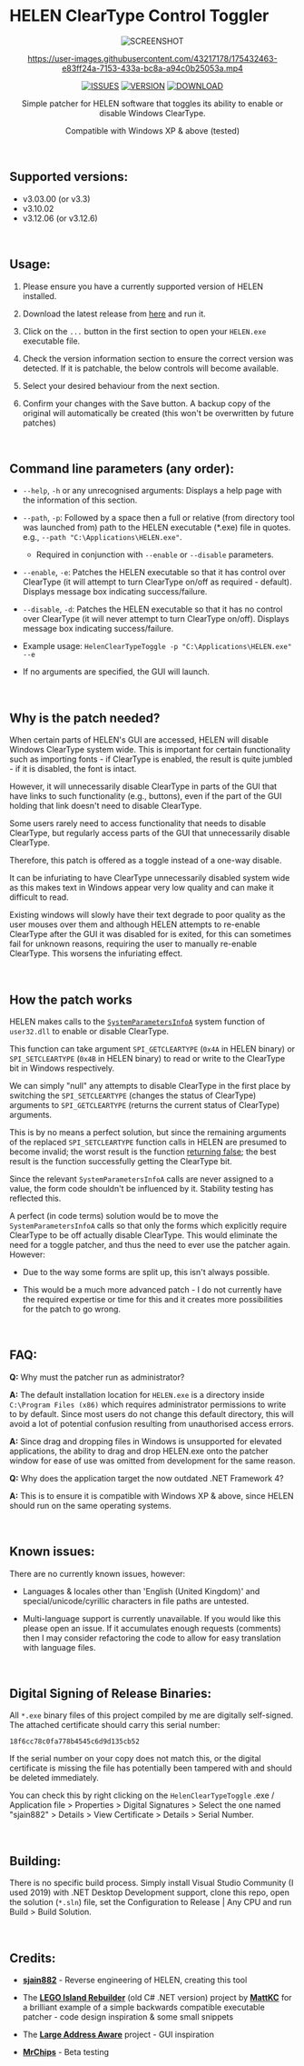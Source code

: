 # HELEN ClearType Control Toggler

<div align="center">

![SCREENSHOT](https://github.com/sjain882/HELEN-ClearType-Toggle/blob/main/.github/Preview.gif?raw=true)

https://user-images.githubusercontent.com/43217178/175432463-e83ff24a-7153-433a-bc8a-a94c0b25053a.mp4

[![ISSUES](https://img.shields.io/github/issues/sjain882/HELEN-ClearType-Toggle?color=FF6D00&style=flat)](https://github.com/sjain882/HELEN-ClearType-Toggle/issues)
[![VERSION](https://img.shields.io/github/v/release/sjain882/HELEN-ClearType-Toggle?color=FF6D00&style=flat&label=version)](https://github.com/sjain882/HELEN-ClearType-Toggle/releases/latest)
[![DOWNLOAD](https://img.shields.io/badge/-Download-%232E7D32?style=flat)](https://github.com/sjain882/HELEN-ClearType-Toggle/releases/latest/download/HelenClearTypeToggle.exe)

Simple patcher for HELEN software that toggles its ability to enable or disable Windows ClearType.

Compatible with Windows XP & above (tested)
</div>

‎
## Supported versions:

- v3.03.00 (or v3.3)
- v3.10.02
- v3.12.06 (or v3.12.6)

‎
## Usage:

1. Please ensure you have a currently supported version of HELEN installed.

2. Download the latest release from [here](https://github.com/sjain882/HELEN-ClearType-Toggle/releases/latest/download/HelenClearTypeToggle.exe) and run it.

3. Click on the `...` button in the first section to open your `HELEN.exe` executable file.

4. Check the version information section to ensure the correct version was detected. If it is patchable, the below controls will become available.

5. Select your desired behaviour from the next section.

6. Confirm your changes with the Save button. A backup copy of the original will automatically be created (this won't be overwritten by future patches)

‎
## Command line parameters (any order):

- `--help`, `-h` or any unrecognised arguments: Displays a help page with the information of this section.

- `--path`, `-p`: Followed by a space then a full or relative (from directory tool was launched from) path to the HELEN executable (*.exe) file in quotes. e.g., `--path "C:\Applications\HELEN.exe"`.
    - Required in conjunction with `--enable` or `--disable` parameters.

- `--enable`, `-e`: Patches the HELEN executable so that it has control over ClearType (it will attempt to turn ClearType on/off as required - default). Displays message box indicating success/failure.

- `--disable`, `-d`: Patches the HELEN executable so that it has no control over ClearType (it will never attempt to turn ClearType on/off). Displays message box indicating success/failure.

- Example usage: `HelenClearTypeToggle -p "C:\Applications\HELEN.exe" --e`

- If no arguments are specified, the GUI will launch.

‎
## Why is the patch needed?

When certain parts of HELEN's GUI are accessed, HELEN will disable Windows ClearType system wide. This is important for certain functionality such as importing fonts - if ClearType is enabled, the result is quite jumbled - if it is disabled, the font is intact.

However, it will unnecessarily disable ClearType in parts of the GUI that have links to such functionality (e.g., buttons), even if the part of the GUI holding that link doesn't need to disable ClearType.

Some users rarely need to access functionality that needs to disable ClearType, but regularly access parts of the GUI that unnecessarily disable ClearType.

Therefore, this patch is offered as a toggle instead of a one-way disable.

It can be infuriating to have ClearType unnecessarily disabled system wide as this makes text in Windows appear very low quality and can make it difficult to read. 

Existing windows will slowly have their text degrade to poor quality as the user mouses over them and although HELEN attempts to re-enable ClearType after the GUI it was disabled for is exited, for this can sometimes fail for unknown reasons, requiring the user to manually re-enable ClearType. This worsens the infuriating effect.

‎
## How the patch works

HELEN makes calls to the [`SystemParametersInfoA`](https://docs.microsoft.com/en-us/windows/win32/api/winuser/nf-winuser-systemparametersinfoa) system function of `user32.dll` to enable or disable ClearType.

This function can take argument `SPI_GETCLEARTYPE` (`0x4A` in HELEN binary) or `SPI_SETCLEARTYPE` (`0x4B` in HELEN binary) to read or write to the ClearType bit in Windows respectively.

We can simply "null" any attempts to disable ClearType in the first place by switching the `SPI_SETCLEARTYPE` (changes the status of ClearType) arguments to `SPI_GETCLEARTYPE` (returns the current status of ClearType) arguments.

This is by no means a perfect solution, but since the remaining arguments of the replaced `SPI_SETCLEARTYPE` function calls in HELEN are presumed to become invalid; the worst result is the function [returning false](https://docs.microsoft.com/en-us/windows/win32/api/winuser/nf-winuser-systemparametersinfoa#return-value); the best result is the function successfully getting the ClearType bit.

Since the relevant `SystemParametersInfoA` calls are never assigned to a value, the form code shouldn't be influenced by it. Stability testing has reflected this.

A perfect (in code terms) solution would be to move the `SystemParametersInfoA` calls so that only the forms which explicitly require ClearType to be off actually disable ClearType. This would eliminate the need for a toggle patcher, and thus the need to ever use the patcher again. However:

- Due to the way some forms are split up, this isn't always possible.

- This would be a much more advanced patch - I do not currently have the required expertise or time for this and it creates more possibilities for the patch to go wrong.

‎
## FAQ:

**Q:** Why must the patcher run as administrator?

**A:** The default installation location for `HELEN.exe` is a directory inside `C:\Program Files (x86)` which requires administrator permissions to write to by default. Since most users do not change this default directory, this will avoid a lot of potential confusion resulting from unauthorised access errors.

**A:** Since drag and dropping files in Windows is unsupported for elevated applications, the ability to drag and drop HELEN.exe onto the patcher window for ease of use was omitted from development for the same reason.

**Q:** Why does the application target the now outdated .NET Framework 4?

**A:** This is to ensure it is compatible with Windows XP & above, since HELEN should run on the same operating systems.

‎
## Known issues:

There are no currently known issues, however:

- Languages & locales other than 'English (United Kingdom)' and special/unicode/cyrillic characters in file paths are untested.

- Multi-language support is currently unavailable. If you would like this please open an issue. If it accumulates enough requests (comments) then I may consider refactoring the code to allow for easy translation with language files.

‎
## Digital Signing of Release Binaries:

All `*.exe` binary files of this project compiled by me are digitally self-signed. The attached certificate should carry this serial number:

`18f6cc78c0fa778b4545c6d9d135cb52`

If the serial number on your copy does not match this, or the digital certificate is missing the file has potentially been tampered with and should be deleted immediately.

You can check this by right clicking on the `HelenClearTypeToggle` .exe / Application file > Properties > Digital Signatures > Select the one named "sjain882" > Details > View Certificate > Details > Serial Number.

‎
## Building:

There is no specific build process. Simply install Visual Studio Community (I used 2019) with .NET Desktop Development support, clone this repo, open the solution (`*.sln`) file, set the Configuration to Release | Any CPU and run Build > Build Solution.

‎
## Credits:

- **[sjain882](https://github.com/sjain882)** - Reverse engineering of HELEN, creating this tool

- The **[LEGO Island Rebuilder](https://github.com/itsmattkc/LEGOIslandRebuilder/tree/net)** (old C# .NET version) project by **[MattKC](https://github.com/itsmattkc)** for a brilliant example of a simple backwards compatible executable patcher - code design inspiration & some small snippets

- The **[Large Address Aware](https://www.techpowerup.com/forums/threads/large-address-aware.112556/)** project - GUI inspiration

- **[MrChips](https://fellowsfilm.com/members/mrchips.3079/#resources)** - Beta testing